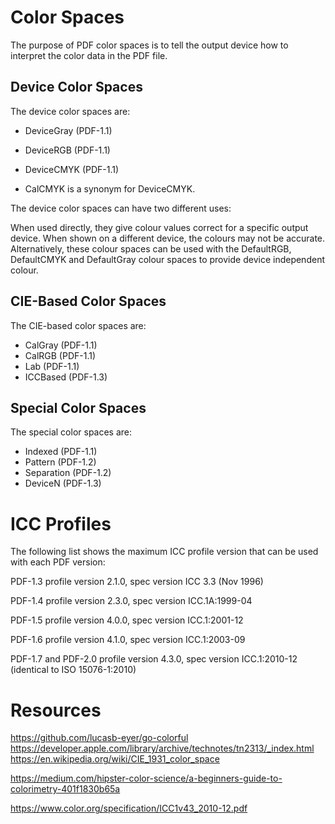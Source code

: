 Color Spaces
============

The purpose of PDF color spaces is to tell the output device how to interpret
the color data in the PDF file.


Device Color Spaces
-------------------

The device color spaces are:

- DeviceGray (PDF-1.1)
- DeviceRGB (PDF-1.1)
- DeviceCMYK (PDF-1.1)

- CalCMYK is a synonym for DeviceCMYK.

The device color spaces can have two different uses:

When used directly, they give colour values correct for a specific output
device. When shown on a different device, the colours may not be accurate.
Alternatively, these colour spaces can be used with the DefaultRGB, DefaultCMYK
and DefaultGray colour spaces to provide device independent colour.


CIE-Based Color Spaces
----------------------

The CIE-based color spaces are:

- CalGray (PDF-1.1)
- CalRGB (PDF-1.1)
- Lab (PDF-1.1)
- ICCBased (PDF-1.3)


Special Color Spaces
--------------------

The special color spaces are:

- Indexed (PDF-1.1)
- Pattern (PDF-1.2)
- Separation (PDF-1.2)
- DeviceN (PDF-1.3)



ICC Profiles
============

The following list shows the maximum ICC profile version that can be used with
each PDF version:

PDF-1.3
    profile version 2.1.0, spec version ICC 3.3 (Nov 1996)

PDF-1.4
    profile version 2.3.0, spec version ICC.1A:1999-04

PDF-1.5
    profile version 4.0.0, spec version ICC.1:2001-12

PDF-1.6
    profile version 4.1.0, spec version ICC.1:2003-09

PDF-1.7 and PDF-2.0
    profile version 4.3.0, spec version ICC.1:2010-12 (identical to ISO 15076-1:2010)


Resources
=========

https://github.com/lucasb-eyer/go-colorful
https://developer.apple.com/library/archive/technotes/tn2313/_index.html
https://en.wikipedia.org/wiki/CIE_1931_color_space

https://medium.com/hipster-color-science/a-beginners-guide-to-colorimetry-401f1830b65a

https://www.color.org/specification/ICC1v43_2010-12.pdf
